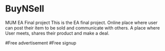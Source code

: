 # BuyNSell
MUM EA Final project
This is the EA final project.
Online place where user can post their item to be sold and communicate with others.
A place where User meets, shares their product and make a deal.

#Free advertisement
#Free signup
